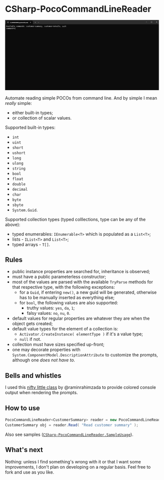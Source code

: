 # CSharp-PocoCommandLineReader

![Sample usage](/screenshots/Sample.gif?raw=true)

Automate reading simple POCOs from command line. And by simple I mean *really* simple:

- either built-in types;
- or collection of scalar values.

Supported built-in types:

- `int`
- `uint`
- `short`
- `ushort`
- `long`
- `ulong`
- `string`
- `bool`
- `float`
- `double`
- `decimal`
- `char`
- `byte`
- `sbyte`
- `System.Guid`.

Supported collection types (typed colllections, type can be any of the above):
- typed enumerables: `IEnumerable<T>` which is populated as a `List<T>`;
- lists - `IList<T>` and `List<T>`;
- typed arrays - `T[]`.

## Rules

- public instance properties are searched for, inheritance is observed;
- must have a public parameterless constructor;
- most of the values are parsed with the available `TryParse` methods for that respective type, with the following exceptions:
	- for a `Guid`, if entering `new()`, a new guid will be generated, otherwise has to be manually inserted as everything else;
	- for `bool`, the following values are also supported:
		- truthy values: `yes`, `da`, `1`;
		- falsy values: `no`, `nu`, `0`.
- default values for regular properties are whatever they are when the object gets created;
- default value types for the element of a collection is:
	- `Activator.CreateInstance( elementType )` if it's a value type;
	- `null` if not.
- collection must have sizes specified up-front;
- one may decorate properties with `System.ComponentModel.DescriptionAttribute` to customize the prompts, although one *does not have to*.

## Bells and whistles

I used this [nifty little class](https://github.com/raminrahimzada/cConsole) by @raminrahimzada to provide colored console output when rendering the prompts.

## How to use

```csharp
PocoCommandLineReader<CustomerSummary> reader = new PocoCommandLineReader<CustomerSummary>();
CustomerSummary obj = reader.Read( "Read customer summary" );
```

Also see samples ([`CSharp-PocoCommandLineReader.SampleUsage`](https://github.com/alexboia/CSharp-PocoCommandLineReader/blob/main/CSharp-PocoCommandLineReader.SampleUsage/Program.cs)).

## What's next

Nothing: unless I find something's wrong with it or that I want some improvements, I don't plan on developing on a regular basis. Feel free to fork and use as you like.
